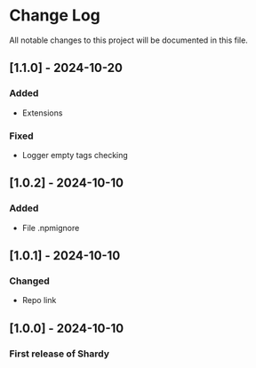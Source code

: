 # Change Log

All notable changes to this project will be documented in this file.

## [1.1.0] - 2024-10-20

### Added
- Extensions

### Fixed
- Logger empty tags checking

## [1.0.2] - 2024-10-10

### Added
- File .npmignore

## [1.0.1] - 2024-10-10

### Changed
- Repo link

## [1.0.0] - 2024-10-10

### First release of Shardy